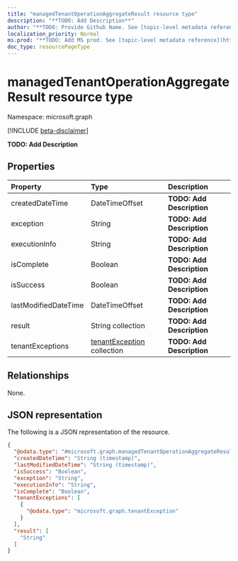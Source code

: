 ```yaml
---
title: "managedTenantOperationAggregateResult resource type"
description: "**TODO: Add Description**"
author: "**TODO: Provide Github Name. See [topic-level metadata reference](https://msgo.azurewebsites.net/add/document/guidelines/metadata.html#topic-level-metadata)**"
localization_priority: Normal
ms.prod: "**TODO: Add MS prod. See [topic-level metadata reference](https://msgo.azurewebsites.net/add/document/guidelines/metadata.html#topic-level-metadata)**"
doc_type: resourcePageType
---
```


# managedTenantOperationAggregateResult resource type

Namespace: microsoft.graph

[!INCLUDE [beta-disclaimer](../../includes/beta-disclaimer.md)]

**TODO: Add Description**

## Properties
|Property|Type|Description|
|:---|:---|:---|
|createdDateTime|DateTimeOffset|**TODO: Add Description**|
|exception|String|**TODO: Add Description**|
|executionInfo|String|**TODO: Add Description**|
|isComplete|Boolean|**TODO: Add Description**|
|isSuccess|Boolean|**TODO: Add Description**|
|lastModifiedDateTime|DateTimeOffset|**TODO: Add Description**|
|result|String collection|**TODO: Add Description**|
|tenantExceptions|[tenantException](../resources/tenantexception.md) collection|**TODO: Add Description**|

## Relationships
None.

## JSON representation
The following is a JSON representation of the resource.
<!-- {
  "blockType": "resource",
  "@odata.type": "microsoft.graph.managedTenantOperationAggregateResult"
}
-->
``` json
{
  "@odata.type": "#microsoft.graph.managedTenantOperationAggregateResult",
  "createdDateTime": "String (timestamp)",
  "lastModifiedDateTime": "String (timestamp)",
  "isSuccess": "Boolean",
  "exception": "String",
  "executionInfo": "String",
  "isComplete": "Boolean",
  "tenantExceptions": [
    {
      "@odata.type": "microsoft.graph.tenantException"
    }
  ],
  "result": [
    "String"
  ]
}
```

